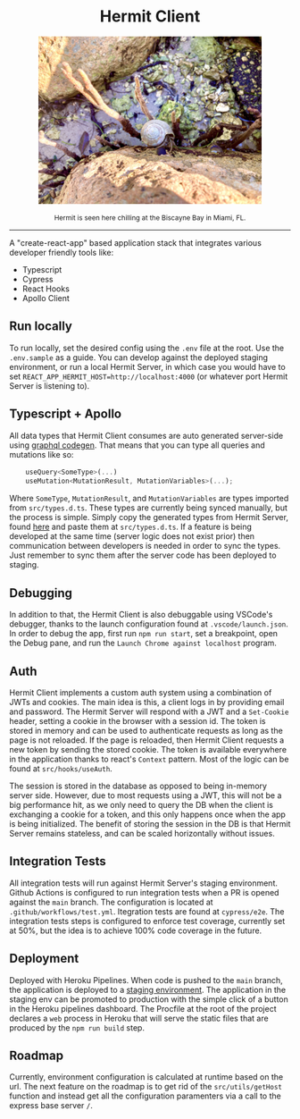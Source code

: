 <h1 align="center">Hermit Client</h1>
<p align="center">
    <img style="width: 400px" src="./public/shell.jpg">
    <p style="font-size: 12px" align="center" > Hermit is seen here chilling at the Biscayne Bay in Miami, FL.</p>
</p>
<hr>

A "create-react-app" based application stack that integrates various developer friendly tools like:

- Typescript
- Cypress
- React Hooks
- Apollo Client
  <br>

## Run locally

To run locally, set the desired config using the `.env` file at the root. Use the `.env.sample` as a guide.
You can develop against the deployed staging environment, or run a local Hermit Server, in which case you would have to set `REACT_APP_HERMIT_HOST=http://localhost:4000` (or whatever port Hermit Server is listening to).

## Typescript + Apollo

All data types that Hermit Client consumes are auto generated server-side using [graphql codegen](https://www.the-guild.dev/graphql/codegen). That means that you can type all queries and mutations like so:

```js
    useQuery<SomeType>(...)
    useMutation<MutationResult, MutationVariables>(...);
```

Where `SomeType`, `MutationResult`, and `MutationVariables` are types imported from `src/types.d.ts`. These types are currently being synced manually, but the process is simple. Simply copy the generated types from Hermit Server, found [here](https://github.com/svegalopez/hermit-server/blob/main/src/hermit/services/apollo/gql-types.d.ts) and paste them at `src/types.d.ts`. If a feature is being developed at the same time (server logic does not exist prior) then communication between developers is needed in order to sync the types. Just remember to sync them after the server code has been deployed to staging.

## Debugging

In addition to that, the Hermit Client is also debuggable using VSCode's debugger, thanks to the launch configuration found at `.vscode/launch.json`. In order to debug the app, first run `npm run start`, set a breakpoint, open the Debug pane, and run the `Launch Chrome against localhost` program.

## Auth

Hermit Client implements a custom auth system using a combination of JWTs and cookies.
The main idea is this, a client logs in by providing email and password. The Hermit Server will respond with a JWT and a `Set-Cookie` header, setting a cookie in the browser with a session id. The token is stored in memory and can be used to authenticate requests as long as the page is not reloaded. If the page is reloaded, then Hermit Client requests a new token by sending the stored cookie. The token is available everywhere in the application thanks to react's `Context` pattern. Most of the logic can be found at `src/hooks/useAuth`.

The session is stored in the database as opposed to being in-memory server side. However, due to most requests using a JWT, this will not be a big performance hit, as we only need to query the DB when the client is exchanging a cookie for a token, and this only happens once when the app is being initialized. The benefit of storing the session in the DB is that Hermit Server remains stateless, and can be scaled horizontally without issues.

## Integration Tests

All integration tests will run against Hermit Server's staging environment.
Github Actions is configured to run integration tests when a PR is opened against the `main` branch.
The configuration is located at `.github/workflows/test.yml`. Itegration tests are found at `cypress/e2e`. The integration tests steps is configured to enforce test coverage, currently set at 50%, but the idea is to achieve 100% code coverage in the future.

## Deployment

Deployed with Heroku Pipelines. When code is pushed to the `main` branch, the application is deployed to a [staging environment](https://staging.hermit.cloud/). The application in the staging env can be promoted to production with the simple click of a button in the Heroku pipelines dashboard. The Procfile at the root of the project declares a `web` process in Heroku that will serve the static files that are produced by the `npm run build` step.

## Roadmap

Currently, environment configuration is calculated at runtime based on the url.
The next feature on the roadmap is to get rid of the `src/utils/getHost` function and instead get all the configuration paramenters via a call to the express base server `/`.

